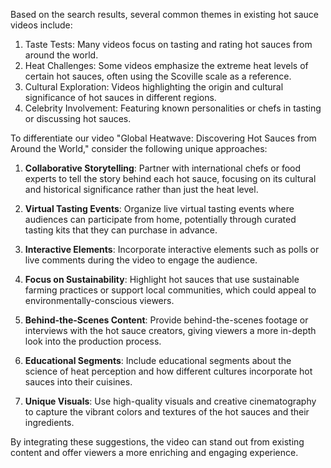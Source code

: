 Based on the search results, several common themes in existing hot sauce videos include:

1. Taste Tests: Many videos focus on tasting and rating hot sauces from around the world.
2. Heat Challenges: Some videos emphasize the extreme heat levels of certain hot sauces, often using the Scoville scale as a reference.
3. Cultural Exploration: Videos highlighting the origin and cultural significance of hot sauces in different regions.
4. Celebrity Involvement: Featuring known personalities or chefs in tasting or discussing hot sauces.

To differentiate our video "Global Heatwave: Discovering Hot Sauces from Around the World," consider the following unique approaches:

1. **Collaborative Storytelling**: Partner with international chefs or food experts to tell the story behind each hot sauce, focusing on its cultural and historical significance rather than just the heat level.

2. **Virtual Tasting Events**: Organize live virtual tasting events where audiences can participate from home, potentially through curated tasting kits that they can purchase in advance.

3. **Interactive Elements**: Incorporate interactive elements such as polls or live comments during the video to engage the audience.

4. **Focus on Sustainability**: Highlight hot sauces that use sustainable farming practices or support local communities, which could appeal to environmentally-conscious viewers.

5. **Behind-the-Scenes Content**: Provide behind-the-scenes footage or interviews with the hot sauce creators, giving viewers a more in-depth look into the production process.

6. **Educational Segments**: Include educational segments about the science of heat perception and how different cultures incorporate hot sauces into their cuisines.

7. **Unique Visuals**: Use high-quality visuals and creative cinematography to capture the vibrant colors and textures of the hot sauces and their ingredients.

By integrating these suggestions, the video can stand out from existing content and offer viewers a more enriching and engaging experience.